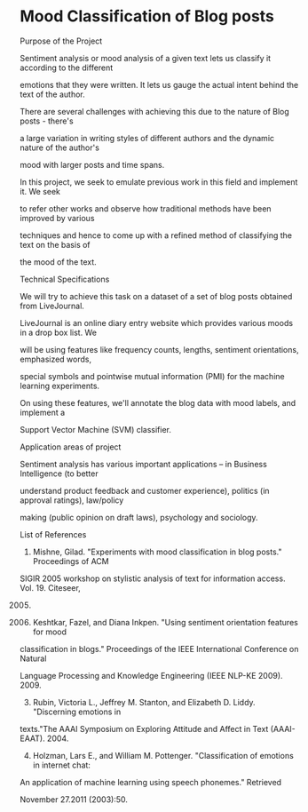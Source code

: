 # Mood Classification of Blog posts

Purpose of the Project

Sentiment analysis or mood analysis of a given text lets us classify it according to the different

emotions that they were written. It lets us gauge the actual intent behind the text of the author. 

There are several challenges with achieving this due to the nature of Blog posts - there&#39;s

a large variation in writing styles of different authors and the dynamic nature of the author&#39;s

mood with larger posts and time spans.

In this project, we seek to emulate previous work in this field and implement it. We seek

to refer other works and observe how traditional methods have been improved by various

techniques and hence to come up with a refined method of classifying the text on the basis of

the mood of the text.

Technical Specifications

We will try to achieve this task on a dataset of a set of blog posts obtained from LiveJournal.

LiveJournal is an online diary entry website which provides various moods in a drop box list. We

will be using features like frequency counts, lengths, sentiment orientations, emphasized words,

special symbols and pointwise mutual information (PMI) for the machine learning experiments.

On using these features, we&#39;ll annotate the blog data with mood labels, and implement a

Support Vector Machine (SVM) classifier.

Application areas of project

Sentiment analysis has various important applications – in Business Intelligence (to better

understand product feedback and customer experience), politics (in approval ratings), law/policy

making (public opinion on draft laws), psychology and sociology.

List of References

1. Mishne, Gilad. &quot;Experiments with mood classification in blog posts.&quot; Proceedings of ACM

SIGIR 2005 workshop on stylistic analysis of text for information access. Vol. 19. Citeseer,

2005.

2. Keshtkar, Fazel, and Diana Inkpen. &quot;Using sentiment orientation features for mood

classification in blogs.&quot; Proceedings of the IEEE International Conference on Natural

Language Processing and Knowledge Engineering (IEEE NLP-KE 2009). 2009.

3. Rubin, Victoria L., Jeffrey M. Stanton, and Elizabeth D. Liddy. &quot;Discerning emotions in

texts.&quot;The AAAI Symposium on Exploring Attitude and Affect in Text (AAAI-EAAT). 2004.

4. Holzman, Lars E., and William M. Pottenger. &quot;Classification of emotions in internet chat:

An application of machine learning using speech phonemes.&quot; Retrieved

November 27.2011 (2003):50.
